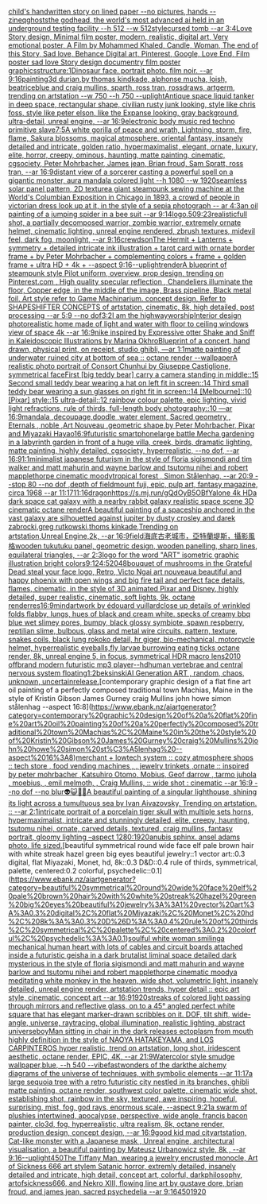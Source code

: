 [child's handwritten story on lined paper --no pictures, hands --zineq](https://www.ebank.nz/aiartgenerator?category=child%27s%20handwritten%20story%20on%20lined%20paper%20--no%20pictures%2C%20hands%20--zineq)[ghosts](https://www.ebank.nz/aiartgenerator?category=ghosts)[the godhead, the world's most advanced ai held in an underground testing facility --h 512 --w 512](https://www.ebank.nz/aiartgenerator?category=the%20godhead%2C%20the%20world%27s%20most%20advanced%20ai%20held%20in%20an%20underground%20testing%20facility%20--h%20512%20--w%20512)[style](https://www.ebank.nz/aiartgenerator?category=style)[cursed tomb --ar 3:4](https://www.ebank.nz/aiartgenerator?category=cursed%20tomb%20--ar%203%3A4)[Love Story design, Minimal film poster, modern, realistic, digital art, Very emotional poster, A Film by Mohammed Khaled, Candle, Woman, The end of this Story, Sad love, Behance Digital art, Pinterest, Google, Love End, Film poster sad love Story design documentry film poster graphics](https://www.ebank.nz/aiartgenerator?category=Love%20Story%20design%2C%20Minimal%20film%20poster%2C%20modern%2C%20realistic%2C%20digital%20art%2C%20Very%20emotional%20poster%2C%20A%20Film%20by%20Mohammed%20Khaled%2C%20Candle%2C%20Woman%2C%20The%20end%20of%20this%20Story%2C%20Sad%20love%2C%20Behance%20Digital%20art%2C%20Pinterest%2C%20Google%2C%20Love%20End%2C%20Film%20poster%20sad%20love%20Story%20design%20documentry%20film%20poster%20graphics)[structure:1](https://www.ebank.nz/aiartgenerator?category=structure%3A1)[Dinosaur face. portrait photo. film noir. --ar 9:16](https://www.ebank.nz/aiartgenerator?category=Dinosaur%20face.%20portrait%20photo.%20film%20noir.%20--ar%209%3A16)[painting](https://www.ebank.nz/aiartgenerator?category=painting)[3d durian,by thomas kindkade, alphonse mucha, loish, beatriceblue and craig mullins, sparth, ross tran, rossdraws, artgerm, trending on artstation --w 750 --h 750 --uplight](https://www.ebank.nz/aiartgenerator?category=3d%20durian%2Cby%20thomas%20kindkade%2C%20alphonse%20mucha%2C%20loish%2C%20beatriceblue%20and%20craig%20mullins%2C%20sparth%2C%20ross%20tran%2C%20rossdraws%2C%20artgerm%2C%20trending%20on%20artstation%20--w%20750%20--h%20750%20--uplight)[Antique space liquid tanker in deep space, rectangular shape, civilian rusty junk looking, style like chris foss, style like peter elson, like the Expanse looking, gray background, ultra-detail, unreal engine, --ar 16:9](https://www.ebank.nz/aiartgenerator?category=Antique%20space%20liquid%20tanker%20in%20deep%20space%2C%20rectangular%20shape%2C%20civilian%20rusty%20junk%20looking%2C%20style%20like%20chris%20foss%2C%20style%20like%20peter%20elson%2C%20like%20the%20Expanse%20looking%2C%20gray%20background%2C%20ultra-detail%2C%20unreal%20engine%2C%20--ar%2016%3A9)[electronic body music red techno primitive slave](https://www.ebank.nz/aiartgenerator?category=electronic%20body%20music%20red%20techno%20primitive%20slave)[7:5](https://www.ebank.nz/aiartgenerator?category=7%3A5)[A white gorilla of peace and wrath, Lightning, storm, fire, flame, Sakura blossoms, magical atmosphere, oriental fantasy, insanely detailed and intricate, golden ratio, hypermaximalist, elegant, ornate, luxury, elite, horror, creepy, ominous, haunting, matte painting, cinematic, cgsociety, Peter Mohrbacher, James jean, Brian froud, Sam Spratt, ross tran, --ar 16:9](https://www.ebank.nz/aiartgenerator?category=A%20white%20gorilla%20of%20peace%20and%20wrath%2C%20Lightning%2C%20storm%2C%20fire%2C%20flame%2C%20Sakura%20blossoms%2C%20magical%20atmosphere%2C%20oriental%20fantasy%2C%20insanely%20detailed%20and%20intricate%2C%20golden%20ratio%2C%20hypermaximalist%2C%20elegant%2C%20ornate%2C%20luxury%2C%20elite%2C%20horror%2C%20creepy%2C%20ominous%2C%20haunting%2C%20matte%20painting%2C%20cinematic%2C%20cgsociety%2C%20Peter%20Mohrbacher%2C%20James%20jean%2C%20Brian%20froud%2C%20Sam%20Spratt%2C%20ross%20tran%2C%20--ar%2016%3A9)[distant view of a sorcerer casting a powerful spell on a gigantic monster, aura mandala colored light --h 1080 --w 1920](https://www.ebank.nz/aiartgenerator?category=distant%20view%20of%20a%20sorcerer%20casting%20a%20powerful%20spell%20on%20a%20gigantic%20monster%2C%20aura%20mandala%20colored%20light%20--h%201080%20--w%201920)[seamless solar panel pattern, 2D texture](https://www.ebank.nz/aiartgenerator?category=seamless%20solar%20panel%20pattern%2C%202D%20texture)[a giant steampunk sewing machine at the World's Columbian Exposition in Chicago in 1893, a crowd of people in victorian dress look up at it, in the style of a sepia photograph -- ar 4:3](https://www.ebank.nz/aiartgenerator?category=a%20giant%20steampunk%20sewing%20machine%20at%20the%20World%27s%20Columbian%20Exposition%20in%20Chicago%20in%201893%2C%20a%20crowd%20of%20people%20in%20victorian%20dress%20look%20up%20at%20it%2C%20in%20the%20style%20of%20a%20sepia%20photograph%20--%20ar%204%3A3)[an oil painting of a jumping spider in a bee suit --ar 9:14](https://www.ebank.nz/aiartgenerator?category=an%20oil%20painting%20of%20a%20jumping%20spider%20in%20a%20bee%20suit%20--ar%209%3A14)[logo](https://www.ebank.nz/aiartgenerator?category=logo)[.50](https://www.ebank.nz/aiartgenerator?category=.50)[9:23](https://www.ebank.nz/aiartgenerator?category=9%3A23)[realistic](https://www.ebank.nz/aiartgenerator?category=realistic)[full shot, a partially decomposed warrior, zombie warrior, extremely ornate helmet, cinematic lighting, unreal engine rendered, zbrush textures, midevil feel, dark fog, moonlight, --ar 9:16](https://www.ebank.nz/aiartgenerator?category=full%20shot%2C%20a%20partially%20decomposed%20warrior%2C%20zombie%20warrior%2C%20extremely%20ornate%20helmet%2C%20cinematic%20lighting%2C%20unreal%20engine%20rendered%2C%20zbrush%20textures%2C%20midevil%20feel%2C%20dark%20fog%2C%20moonlight%2C%20--ar%209%3A16)[crewdson](https://www.ebank.nz/aiartgenerator?category=crewdson)[The Hermit + Lanterns + symmetry + detailed intricate ink illustration + tarot card with ornate border frame + by Peter Mohrbacher + complementing colors + frame + golden frame + ultra HD + 4k + --aspect 9:16](https://www.ebank.nz/aiartgenerator?category=The%20Hermit%20%2B%20Lanterns%20%2B%20symmetry%20%2B%20detailed%20intricate%20ink%20illustration%20%2B%20tarot%20card%20with%20ornate%20border%20frame%20%2B%20by%20Peter%20Mohrbacher%20%2B%20complementing%20colors%20%2B%20frame%20%2B%20golden%20frame%20%2B%20ultra%20HD%20%2B%204k%20%2B%20--aspect%209%3A16)[--uplight](https://www.ebank.nz/aiartgenerator?category=--uplight)[render](https://www.ebank.nz/aiartgenerator?category=render)[A blueprint of steampunk style Pilot uniform,  overview, prop design,  trending on Pinterest.com  , High quality specular reflection ,  Chandeliers illuminate the floor, Copper  edge, in the middle of the image, Brass pipeline,  Black metal foil,  Art style refer to Game Machinarium.  concept design, Refer to SHAPESHIFTER CONCEPTS  of artstation, cinematic,  8k, high detailed,  post processing    --ar 5:9   --no dof](https://www.ebank.nz/aiartgenerator?category=A%20blueprint%20of%20steampunk%20style%20Pilot%20uniform%2C%20%20overview%2C%20prop%20design%2C%20%20trending%20on%20Pinterest.com%20%20%2C%20High%20quality%20specular%20reflection%20%2C%20%20Chandeliers%20illuminate%20the%20floor%2C%20Copper%20%20edge%2C%20in%20the%20middle%20of%20the%20image%2C%20Brass%20pipeline%2C%20%20Black%20metal%20foil%2C%20%20Art%20style%20refer%20to%20Game%20Machinarium.%20%20concept%20design%2C%20Refer%20to%20SHAPESHIFTER%20CONCEPTS%20%20of%20artstation%2C%20cinematic%2C%20%208k%2C%20high%20detailed%2C%20%20post%20processing%20%20%20%20--ar%205%3A9%20%20%20--no%20dof)[3:2](https://www.ebank.nz/aiartgenerator?category=3%3A2)[I am the highway](https://www.ebank.nz/aiartgenerator?category=I%20am%20the%20highway)[worship](https://www.ebank.nz/aiartgenerator?category=worship)[Interior design photorealistic home made of light and water with floor to ceiling windows view of space 4k --ar 16:9](https://www.ebank.nz/aiartgenerator?category=Interior%20design%20photorealistic%20home%20made%20of%20light%20and%20water%20with%20floor%20to%20ceiling%20windows%20view%20of%20space%204k%20--ar%2016%3A9)[nike inspired by Expressive otter Shake and Sniff in Kaleidoscopic Illustrations by Marina Okhro](https://www.ebank.nz/aiartgenerator?category=nike%20inspired%20by%20Expressive%20otter%20Shake%20and%20Sniff%20in%20Kaleidoscopic%20Illustrations%20by%20Marina%20Okhro)[Blueprint of a concert, hand drawn, physical print, on receipt, studio ghibli, —ar 1:1](https://www.ebank.nz/aiartgenerator?category=Blueprint%20of%20a%20concert%2C%20hand%20drawn%2C%20physical%20print%2C%20on%20receipt%2C%20studio%20ghibli%2C%20%E2%80%94ar%201%3A1)[](https://www.ebank.nz/aiartgenerator?category=)[matte painting of underwater ruined city at bottom of sea :: octane render --wallpaper](https://www.ebank.nz/aiartgenerator?category=matte%20painting%20of%20underwater%20ruined%20city%20at%20bottom%20of%20sea%20%3A%3A%20octane%20render%20--wallpaper)[](https://www.ebank.nz/aiartgenerator?category=)[A realistic photo portrait of Consort Chunhui by Giuseppe Castiglione, symmetrical face](https://www.ebank.nz/aiartgenerator?category=A%20realistic%20photo%20portrait%20of%20Consort%20Chunhui%20by%20Giuseppe%20Castiglione%2C%20symmetrical%20face)[First [big teddy bear] carry a camera standing in middle::15 Second small teddy bear wearing a hat on left fit in screen::14 Third small teddy bear wearing a sun glasses on right fit in screen::14 [Melbourne]::10 [Pixar] style::15 ultra-detail::12 rainbow colour palette, epic lighting, vivid light refractions, rule of thirds, full-length body photography::10 —ar 16:9](https://www.ebank.nz/aiartgenerator?category=First%20%5Bbig%20teddy%20bear%5D%20carry%20a%20camera%20standing%20in%20middle%3A%3A15%20Second%20small%20teddy%20bear%20wearing%20a%20hat%20on%20left%20fit%20in%20screen%3A%3A14%20Third%20small%20teddy%20bear%20wearing%20a%20sun%20glasses%20on%20right%20fit%20in%20screen%3A%3A14%20%5BMelbourne%5D%3A%3A10%20%5BPixar%5D%20style%3A%3A15%20ultra-detail%3A%3A12%20rainbow%20colour%20palette%2C%20epic%20lighting%2C%20vivid%20light%20refractions%2C%20rule%20of%20thirds%2C%20full-length%20body%20photography%3A%3A10%20%E2%80%94ar%2016%3A9)[mandala ,decoupage,doodle ,water element, Sacred geometry , Eternals , noble ,Art Nouveau ,geometric shape,by Peter Mohrbacher, Pixar and Miyazaki Hayao](https://www.ebank.nz/aiartgenerator?category=mandala%20%2Cdecoupage%2Cdoodle%20%2Cwater%20element%2C%20Sacred%20geometry%20%2C%20Eternals%20%2C%20noble%20%2CArt%20Nouveau%20%2Cgeometric%20shape%2Cby%20Peter%20Mohrbacher%2C%20Pixar%20and%20Miyazaki%20Hayao)[16:9](https://www.ebank.nz/aiartgenerator?category=16%3A9)[futuristic smartphone](https://www.ebank.nz/aiartgenerator?category=futuristic%20smartphone)[large battle Mecha gardening in a labyrinth garden in front of a huge villa, creek, birds, dramatic lighting, matte painting, highly detailed, cgsociety, hyperrealistic, --no dof, --ar 16:9](https://www.ebank.nz/aiartgenerator?category=large%20battle%20Mecha%20gardening%20in%20a%20labyrinth%20garden%20in%20front%20of%20a%20huge%20villa%2C%20creek%2C%20birds%2C%20dramatic%20lighting%2C%20matte%20painting%2C%20highly%20detailed%2C%20cgsociety%2C%20hyperrealistic%2C%20--no%20dof%2C%20--ar%2016%3A9)[1:1](https://www.ebank.nz/aiartgenerator?category=1%3A1)[minimalist japanese futurism  in the style of floria sigismondi and tim walker and matt mahurin and wayne barlow and tsutomu nihei and robert mapplethorpe cinematic moody](https://www.ebank.nz/aiartgenerator?category=minimalist%20japanese%20futurism%20%20in%20the%20style%20of%20floria%20sigismondi%20and%20tim%20walker%20and%20matt%20mahurin%20and%20wayne%20barlow%20and%20tsutomu%20nihei%20and%20robert%20mapplethorpe%20cinematic%20moody)[tropical forest , Simon Stålenhag, --ar 20:9 --stop 80 --no dof ,depth of field](https://www.ebank.nz/aiartgenerator?category=tropical%20forest%20%2C%20Simon%20St%C3%A5lenhag%2C%20--ar%2020%3A9%20--stop%2080%20--no%20dof%20%2Cdepth%20of%20field)[mount fuji, epic, pulp art, fantasy magazine, circa 1968 --ar 11:17](https://www.ebank.nz/aiartgenerator?category=mount%20fuji%2C%20epic%2C%20pulp%20art%2C%20fantasy%20magazine%2C%20circa%201968%20--ar%2011%3A17)[11:16](https://www.ebank.nz/aiartgenerator?category=11%3A16)[dragon](https://www.ebank.nz/aiartgenerator?category=dragon)[<https://s.mj.run/gQdOyB5OBfY>](https://www.ebank.nz/aiartgenerator?category=%3Chttps%3A//s.mj.run/gQdOyB5OBfY%3E)[alone 4k HD](https://www.ebank.nz/aiartgenerator?category=alone%204k%20HD)[a dark space cat galaxy with a nearby rabbit galaxy realistic space scene 3D cinematic octane render](https://www.ebank.nz/aiartgenerator?category=a%20dark%20space%20cat%20galaxy%20with%20a%20nearby%20rabbit%20galaxy%20realistic%20space%20scene%203D%20cinematic%20octane%20render)[A beautiful painting of a spaceship anchored in the vast galaxy are silhouetted against jupiter by dusty crosley and darek zabrocki,greg rutkowski,thoms kinkade,Trending on artstation,Unreal Engine,2k, --ar 16:9](https://www.ebank.nz/aiartgenerator?category=A%20beautiful%20painting%20of%20a%20spaceship%20anchored%20in%20the%20vast%20galaxy%20are%20silhouetted%20against%20jupiter%20by%20dusty%20crosley%20and%20darek%20zabrocki%2Cgreg%20rutkowski%2Cthoms%20kinkade%2CTrending%20on%20artstation%2CUnreal%C2%A0Engine%2C2k%2C%20--ar%2016%3A9)[field](https://www.ebank.nz/aiartgenerator?category=field)[海底古老城市，亞特蘭堤斯，攝影風格](https://www.ebank.nz/aiartgenerator?category=%E6%B5%B7%E5%BA%95%E5%8F%A4%E8%80%81%E5%9F%8E%E5%B8%82%EF%BC%8C%E4%BA%9E%E7%89%B9%E8%98%AD%E5%A0%A4%E6%96%AF%EF%BC%8C%E6%94%9D%E5%BD%B1%E9%A2%A8%E6%A0%BC)[wooden tukutuku panel, geometric design, wooden panelling, sharp lines, equilateral triangles, --ar 2:3](https://www.ebank.nz/aiartgenerator?category=wooden%20tukutuku%20panel%2C%20geometric%20design%2C%20wooden%20panelling%2C%20sharp%20lines%2C%20equilateral%20triangles%2C%20--ar%202%3A3)[logo for the word "ART" isometric graphic illustration bright colors](https://www.ebank.nz/aiartgenerator?category=logo%20for%20the%20word%20%22ART%22%20isometric%20graphic%20illustration%20bright%20colors)[9:12](https://www.ebank.nz/aiartgenerator?category=9%3A12)[4:5](https://www.ebank.nz/aiartgenerator?category=4%3A5)[2048](https://www.ebank.nz/aiartgenerator?category=2048)[bouquet of mushrooms in the Grateful Dead steal your face logo, Retro, Victo Ngai art nouveau](https://www.ebank.nz/aiartgenerator?category=bouquet%20of%20mushrooms%20in%20the%20Grateful%20Dead%20steal%20your%20face%20logo%2C%20Retro%2C%20Victo%20Ngai%20art%20nouveau)[a beautiful and happy phoenix with open wings and big fire tail and perfect face details, flames, cinematic, in the style of 3D animated Pixar and Disney, highly detailed, super realistic, cinematic, soft lights, 9k, octane render](https://www.ebank.nz/aiartgenerator?category=a%20beautiful%20and%20happy%20phoenix%20with%20open%20wings%20and%20big%20fire%20tail%20and%20perfect%20face%20details%2C%20flames%2C%20cinematic%2C%20in%20the%20style%20of%203D%20animated%20Pixar%20and%20Disney%2C%20highly%20detailed%2C%20super%20realistic%2C%20cinematic%2C%20soft%20lights%2C%209k%2C%20octane%20render)[res](https://www.ebank.nz/aiartgenerator?category=res)[16:9](https://www.ebank.nz/aiartgenerator?category=16%3A9)[mind](https://www.ebank.nz/aiartgenerator?category=mind)[artwork by édouard vuillard](https://www.ebank.nz/aiartgenerator?category=artwork%20by%20%C3%A9douard%20vuillard)[close up details of wrinkled folds flabby, lungs, hues of black and cream white. specks of creamy bbq blue wet slimey pores, bumpy, black glossy symbiote, spawn respberry, reptilian slime, bulbous, glass and metal wire circuits,  pattern, texture, snakes coils, black lung rokoko detail, hr giger, bio-mechanical, motorcycle helmet, hyperrealistic eyeballs,fly larvae burrowing eating ticks octane render, 8k, unreal engine 5, in focus, symmetrical HDR macro lens](https://www.ebank.nz/aiartgenerator?category=close%20up%20details%20of%20wrinkled%20folds%20flabby%2C%20lungs%2C%20hues%20of%20black%20and%20cream%20white.%20specks%20of%20creamy%20bbq%20blue%20wet%20slimey%20pores%2C%20bumpy%2C%20black%20glossy%20symbiote%2C%20spawn%20respberry%2C%20reptilian%20slime%2C%20bulbous%2C%20glass%20and%20metal%20wire%20circuits%2C%20%20pattern%2C%20texture%2C%20snakes%20coils%2C%20black%20lung%20rokoko%20detail%2C%20hr%20giger%2C%20bio-mechanical%2C%20motorcycle%20helmet%2C%20hyperrealistic%20eyeballs%2Cfly%20larvae%20burrowing%20eating%20ticks%20octane%20render%2C%208k%2C%20unreal%20engine%205%2C%20in%20focus%2C%20symmetrical%20HDR%20macro%20lens)[2010 offbrand modern futuristic mp3 player](https://www.ebank.nz/aiartgenerator?category=2010%20offbrand%20modern%20futuristic%20mp3%20player)[--hd](https://www.ebank.nz/aiartgenerator?category=--hd)[human vertebrae and central nervous system floating](https://www.ebank.nz/aiartgenerator?category=human%20vertebrae%20and%20central%20nervous%20system%20floating)[1:2](https://www.ebank.nz/aiartgenerator?category=1%3A2)[beksinski](https://www.ebank.nz/aiartgenerator?category=beksinski)[AI Generation ART , random, chaos, unknown, uncertain](https://www.ebank.nz/aiartgenerator?category=AI%20Generation%20ART%20%2C%20random%2C%20chaos%2C%20unknown%2C%20uncertain)[release.](https://www.ebank.nz/aiartgenerator?category=release.)[contemporary graphic design of a flat fine art oil painting of a perfectly composed traditional town Machias, Maine in the style of Kristin Gibson James Gurney craig Mullins john howe simon stålenhag --aspect 16:8](https://www.ebank.nz/aiartgenerator?category=contemporary%20graphic%20design%20of%20a%20flat%20fine%20art%20oil%20painting%20of%20a%20perfectly%20composed%20traditional%20town%20Machias%2C%20Maine%20in%20the%20style%20of%20Kristin%20Gibson%20James%20Gurney%20craig%20Mullins%20john%20howe%20simon%20st%C3%A5lenhag%20--aspect%2016%3A8)[merchant + lowtech system :: cozy atmosphere shops :: tech store , food vending machines ,  , jewelry trinkets ,ornate  :: inspired by peter mohrbacher ,Katsuhiro Otomo, Mobius, Geof darrow   , tarmo juhola , moebius, , emil melmoth, , Craig Mullins, :: wide shot : cinematic --ar 16:9 --no dof --no blur](https://www.ebank.nz/aiartgenerator?category=merchant%20%2B%20lowtech%20system%20%3A%3A%20cozy%20atmosphere%20shops%20%3A%3A%20tech%20store%20%2C%20food%20vending%20machines%20%2C%20%20%2C%20jewelry%20trinkets%20%2Cornate%20%20%3A%3A%20inspired%20by%20peter%20mohrbacher%20%2CKatsuhiro%20Otomo%2C%20Mobius%2C%20Geof%20darrow%20%20%20%2C%20tarmo%20juhola%20%2C%20moebius%2C%20%2C%20emil%20melmoth%2C%20%2C%20Craig%20Mullins%2C%20%3A%3A%20wide%20shot%20%3A%20cinematic%20--ar%2016%3A9%20--no%20dof%20--no%20blur)[👽😺🤖💀](https://www.ebank.nz/aiartgenerator?category=%F0%9F%91%BD%F0%9F%98%BA%F0%9F%A4%96%F0%9F%92%80)[A beautiful painting of a singular lighthouse, shining its light across a tumultuous sea by Ivan Aivazovsky, Trending on artstation. :: --ar 2:1](https://www.ebank.nz/aiartgenerator?category=A%20beautiful%20painting%20of%20a%20singular%20lighthouse%2C%20shining%20its%20light%20across%20a%20tumultuous%20sea%20by%20Ivan%20Aivazovsky%2C%20Trending%20on%20artstation.%20%3A%3A%20--ar%202%3A1)[intricate portrait of a porcelain tiger skull with multiple sets horns,  hypermaximalist, intricate and stunningly detailed, elite, creepy, haunting, tsutomu nihei, ornate, carved details, textured, craig mullins, fantasy portrait, gloomy lighting –aspect 1280:1920](https://www.ebank.nz/aiartgenerator?category=intricate%20portrait%20of%20a%20porcelain%20tiger%20skull%20with%20multiple%20sets%20horns%2C%20%20hypermaximalist%2C%20intricate%20and%20stunningly%20detailed%2C%20elite%2C%20creepy%2C%20haunting%2C%20tsutomu%20nihei%2C%20ornate%2C%20carved%20details%2C%20textured%2C%20craig%20mullins%2C%20fantasy%20portrait%2C%20gloomy%20lighting%20%E2%80%93aspect%201280%3A1920)[anubis sphinx. ansel adams photo. life sized.](https://www.ebank.nz/aiartgenerator?category=anubis%20sphinx.%20ansel%20adams%20photo.%20life%20sized.)[beautiful symmetrical round wide face elf pale brown hair with white streak hazel green big eyes beautiful jewelry::1 vector art::0.3 digital, flat Miyazaki, Monet, hd, 8k::0.3 D&D::0.4 rule of thirds, symmetrical, palette, centered:0.2 colorful, psychedelic::0.1](https://www.ebank.nz/aiartgenerator?category=beautiful%20symmetrical%20round%20wide%20face%20elf%20pale%20brown%20hair%20with%20white%20streak%20hazel%20green%20big%20eyes%20beautiful%20jewelry%3A%3A1%20vector%20art%3A%3A0.3%20digital%2C%20flat%20Miyazaki%2C%20Monet%2C%20hd%2C%208k%3A%3A0.3%20D%26D%3A%3A0.4%20rule%20of%20thirds%2C%20symmetrical%2C%20palette%2C%20centered%3A0.2%20colorful%2C%20psychedelic%3A%3A0.1)[soulful white woman smiling](https://www.ebank.nz/aiartgenerator?category=soulful%20white%20woman%20smiling)[a mechanical human heart with lots of cables and circuit boards attached inside a futuristic geisha in a dark brutalist liminal space detailed dark mysterious in the style of floria sigismondi and matt mahurin and wayne barlow and tsutomu nihei and robert mapplethorpe cinematic moody](https://www.ebank.nz/aiartgenerator?category=a%20mechanical%20human%20heart%20with%20lots%20of%20cables%20and%20circuit%20boards%20attached%20inside%20a%20futuristic%20geisha%20in%20a%20dark%20brutalist%20liminal%20space%20detailed%20dark%20mysterious%20in%20the%20style%20of%20floria%20sigismondi%20and%20matt%20mahurin%20and%20wayne%20barlow%20and%20tsutomu%20nihei%20and%20robert%20mapplethorpe%20cinematic%20moody)[a meditating white monkey in the heaven, wide shot, volumetric light, insanely detailed, unreal engine render, artstation trends, hyper detail :: epic art style, cinematic, concept art --ar 16:9](https://www.ebank.nz/aiartgenerator?category=a%20meditating%20white%20monkey%20in%20the%20heaven%2C%20wide%20shot%2C%20volumetric%20light%2C%20insanely%20detailed%2C%20unreal%20engine%20render%2C%20artstation%20trends%2C%20hyper%20detail%20%3A%3A%20epic%20art%20style%2C%20cinematic%2C%20concept%20art%20--ar%2016%3A9)[1920](https://www.ebank.nz/aiartgenerator?category=1920)[streaks of colored light passing through mirrors and reflective glass, on to a 45° angled perfect white square that has elegant marker-drawn scribbles on it. DOF, tilt shift, wide-angle, universe, raytracing, global illumination, realistic lighting, abstract universe](https://www.ebank.nz/aiartgenerator?category=streaks%20of%20colored%20light%20passing%20through%20mirrors%20and%20reflective%20glass%2C%20on%20to%20a%2045%C2%B0%20angled%20perfect%20white%20square%20that%20has%20elegant%20marker-drawn%20scribbles%20on%20it.%20DOF%2C%20tilt%20shift%2C%20wide-angle%2C%20universe%2C%20raytracing%2C%20global%20illumination%2C%20realistic%20lighting%2C%20abstract%20universe)[boy](https://www.ebank.nz/aiartgenerator?category=boy)[Man sitting in chair in the dark releases ectoplasm from mouth highly definition in the style of NAOYA HATAKEYAMA, and LOS CARPINTEROS hyper realistic, trend on artstation, long shot, iridescent aesthetic, octane render, EPIC, 4K, --ar 21:9](https://www.ebank.nz/aiartgenerator?category=Man%20sitting%20in%20chair%20in%20the%20dark%20releases%20ectoplasm%20from%20mouth%20highly%20definition%20in%20the%20style%20of%20NAOYA%20HATAKEYAMA%2C%20and%20LOS%20CARPINTEROS%20hyper%20realistic%2C%20trend%20on%20artstation%2C%20long%20shot%2C%20iridescent%20aesthetic%2C%20octane%20render%2C%20EPIC%2C%204K%2C%20--ar%2021%3A9)[Watercolor style smudge wallpaper,blue, --h 540 --vibefast](https://www.ebank.nz/aiartgenerator?category=Watercolor%20style%20smudge%20wallpaper%2Cblue%2C%20--h%20540%20--vibefast)[wonders of the dark](https://www.ebank.nz/aiartgenerator?category=wonders%20of%20the%20dark)[the alchemy diagrams of the universe of techniques, with symbolic elements --ar 11:17](https://www.ebank.nz/aiartgenerator?category=the%20alchemy%20diagrams%20of%20the%20universe%20of%20techniques%2C%20with%20symbolic%20elements%20--ar%2011%3A17)[a large sequoia tree with a retro futuristic city nestled in its branches, ghibli matte painting, octane render, southwest color palette, cinematic wide shot, establishing shot, rainbow in the sky, textured, awe inspiring, hopeful, surprising, mist, fog, god rays, enormous scale, --aspect 9:21](https://www.ebank.nz/aiartgenerator?category=a%20large%20sequoia%20tree%20with%20a%20retro%20futuristic%20city%20nestled%20in%20its%20branches%2C%20ghibli%20matte%20painting%2C%20octane%20render%2C%20southwest%20color%20palette%2C%20cinematic%20wide%20shot%2C%20establishing%20shot%2C%20rainbow%20in%20the%20sky%2C%20textured%2C%20awe%20inspiring%2C%20hopeful%2C%20surprising%2C%20mist%2C%20fog%2C%20god%20rays%2C%20enormous%20scale%2C%20--aspect%209%3A21)[a swarm of plushies intertwined, apocalypse, perspective, wide angle, francis bacon painter, clo3d, fog, hyperrealistic, ultra realism, 8k, octane render, production design, concept design, --ar 16:9](https://www.ebank.nz/aiartgenerator?category=a%20swarm%20of%20plushies%20intertwined%2C%20apocalypse%2C%20perspective%2C%20wide%20angle%2C%20francis%20bacon%20painter%2C%20clo3d%2C%20fog%2C%20hyperrealistic%2C%20ultra%20realism%2C%208k%2C%20octane%20render%2C%20production%20design%2C%20concept%20design%2C%20--ar%2016%3A9)[good kid mad city](https://www.ebank.nz/aiartgenerator?category=good%20kid%20mad%20city)[artstation, Cat-like monster with a Japanese mask  , Unreal engine, architectural visualisation, a beautiful painting by Mateusz Urbanowicz style, 8k , --ar 9:16](https://www.ebank.nz/aiartgenerator?category=artstation%2C%20Cat-like%20monster%20with%20a%20Japanese%20mask%20%20%2C%20Unreal%20engine%2C%20architectural%20visualisation%2C%20a%20beautiful%20painting%20by%20Mateusz%20Urbanowicz%20style%2C%208k%20%2C%20--ar%209%3A16)[--uplight](https://www.ebank.nz/aiartgenerator?category=--uplight)[450](https://www.ebank.nz/aiartgenerator?category=450)[The Tiffany Man, wearing a jewelry encrusted monocle, Art of Sickness 666 art stylem Satanic horror, extremly detailed, insanely detailed and intricate, high detail, concept art, colorful, darkphilosophy, artofsickness666, and Nekro XIII, flowing line art by gustave dore, brian froud, and james jean, sacred psychedelia --ar 9:16](https://www.ebank.nz/aiartgenerator?category=The%20Tiffany%20Man%2C%20wearing%20a%20jewelry%20encrusted%20monocle%2C%20Art%20of%20Sickness%20666%20art%20stylem%20Satanic%20horror%2C%20extremly%20detailed%2C%20insanely%20detailed%20and%20intricate%2C%20high%20detail%2C%20concept%20art%2C%20colorful%2C%20darkphilosophy%2C%20artofsickness666%2C%20and%20Nekro%20XIII%2C%20flowing%20line%20art%20by%20gustave%20dore%2C%20brian%20froud%2C%20and%20james%20jean%2C%20sacred%20psychedelia%20--ar%209%3A16)[450](https://www.ebank.nz/aiartgenerator?category=450)[1920](https://www.ebank.nz/aiartgenerator?category=1920)